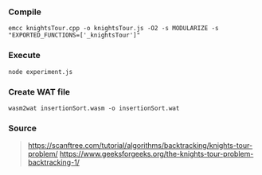 ### Compile
```
emcc knightsTour.cpp -o knightsTour.js -O2 -s MODULARIZE -s "EXPORTED_FUNCTIONS=['_knightsTour']"
```

### Execute
```
node experiment.js
```

### Create WAT file
```
wasm2wat insertionSort.wasm -o insertionSort.wat
```

### Source
> https://scanftree.com/tutorial/algorithms/backtracking/knights-tour-problem/
> https://www.geeksforgeeks.org/the-knights-tour-problem-backtracking-1/
